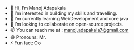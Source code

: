 - 👋 Hi, I’m Manoj Adapakala
- 👀 I’m interested in building my skills and travelling.
- 🌱 I’m currently learning WebDevelopment and core java
- 💞️ I’m looking to collaborate on open-source projects.
- 📫 You can reach me at : manoj.adapakala7@gmail.com
- 😄 Pronouns: Mr.
- ⚡ Fun fact: Oo

<!---
ManojAdapakala7/ManojAdapakala7 is a ✨ special ✨ repository because its `README.md` (this file) appears on your GitHub profile.
You can click the Preview link to take a look at your changes.
--->
